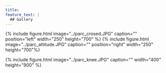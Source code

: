 ```yaml
---
title: 
feature_text: |
  ## Gallery
---
```


{% include figure.html image="../parc_crosed.JPG" caption="" position="left" width="250" height="700" %}
{% include figure.html image="../parc_attitude.JPG" caption="" position="right" width="250" height="700"%}


{% include figure.html image="../parc_knee.JPG" caption="" width="400" height="900" %}


